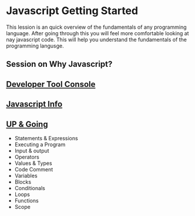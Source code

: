 
# Javascript Getting Started

This lession is an quick overview of the fundamentals of any programming language. After going through this you will feel more comfortable looking at nay javascript code. This will help you understand the fundamentals of the programming langusge.

## Session on Why Javascript?

## [Developer Tool Console](http://blog.teamtreehouse.com/mastering-developer-tools-console)

## [Javascript Info](http://javascript.info/first-steps)

## [UP & Going](https://github.com/getify/You-Dont-Know-JS/blob/master/up%20%26%20going/ch1.md)

  * Statements & Expressions
  * Executing a Program
  * Input & output
  * Operators
  * Values & Types
  * Code Comment
  * Variables
  * Blocks
  * Conditionals
  * Loops
  * Functions
  * Scope